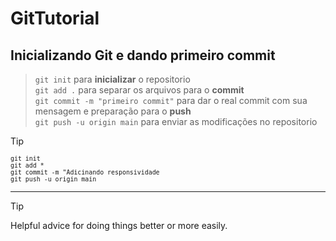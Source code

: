 # GitTutorial
## Inicializando Git e dando primeiro commit
> `git init` para **inicializar** o repositorio<br>
> `git add .` para separar os arquivos para o **commit**<br>
> `git commit -m "primeiro commit"` para dar o real commit com sua mensagem e preparação para o **push**<br>
> `git push -u origin main` para enviar as modificações no repositorio

> [!TIP]
><sub> `git init `</sub><br>
><sub> `git add *`</sub><br>
><sub> `git commit -m "Adicinando responsividade`</sub><br>
><sub> `git push -u origin main`</sub><br>

---


> [!TIP]
> Helpful advice for doing things better or more easily.
